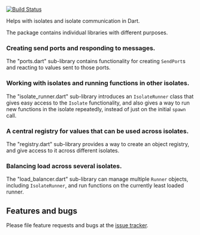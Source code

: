 [![Build Status](https://travis-ci.org/dart-lang/isolate.svg?branch=master)](https://travis-ci.org/dart-lang/isolate)

Helps with isolates and isolate communication in Dart.

The package contains individual libraries with different purposes.

### Creating send ports and responding to messages.

The "ports.dart" sub-library contains functionality
for creating `SendPort`s and reacting to values sent to those ports.

### Working with isolates and running functions in other isolates.

The "isolate_runner.dart" sub-library introduces an `IsolateRunner` class
that gives easy access to the `Isolate` functionality, and also
gives a way to run new functions in the isolate repeatedly, instead of
just on the initial `spawn` call.

### A central registry for values that can be used across isolates.

The "registry.dart" sub-library provides a way to create an
object registry, and give access to it across different isolates.

### Balancing load across several isolates.

The "load_balancer.dart" sub-library can manage multiple `Runner` objects,
including `IsolateRunner`, and run functions on the currently least loaded
runner.

## Features and bugs

Please file feature requests and bugs at the [issue tracker][tracker].

[tracker]: https://github.com/dart-lang/isolate/issues
